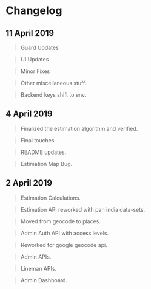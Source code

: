 # Changelog

## 11 April 2019

> Guard Updates

> UI Updates

> Minor Fixes

> Other miscellaneous stuff.

> Backend keys shift to env.

## 4 April 2019

> Finalized the estimation algorithm and verified.

> Final touches.

> README updates.

> Estimation Map Bug.

## 2 April 2019

> Estimation Calculations.

> Estimation API reworked with pan india data-sets.

> Moved from geocode to places.

> Admin Auth API with access levels.

> Reworked for google geocode api.

> Admin APIs.

> Lineman APIs.

> Admin Dashboard.
